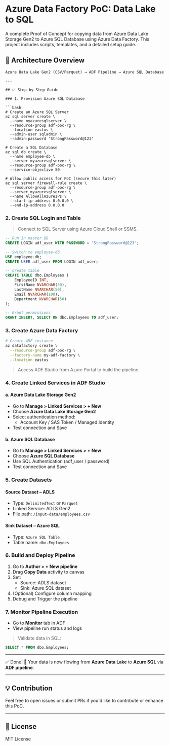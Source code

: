 # Azure Data Factory PoC: Data Lake to SQL

A complete Proof of Concept for copying data from Azure Data Lake Storage Gen2 to Azure SQL Database using Azure Data Factory. This project includes scripts, templates, and a detailed setup guide.

## 🧱 Architecture Overview

```plaintext
Azure Data Lake Gen2 (CSV/Parquet) → ADF Pipeline → Azure SQL Database

---

## ✅ Step-by-Step Guide

### 1. Provision Azure SQL Database

```bash
# Create an Azure SQL Server
az sql server create \
  --name myazuresqlserver \
  --resource-group adf-poc-rg \
  --location eastus \
  --admin-user sqladmin \
  --admin-password 'StrongPassword@123'

# Create a SQL Database
az sql db create \
  --name employee-db \
  --server myazuresqlserver \
  --resource-group adf-poc-rg \
  --service-objective S0

# Allow public access for PoC (secure this later)
az sql server firewall-rule create \
  --resource-group adf-poc-rg \
  --server myazuresqlserver \
  --name AllowAllAzureIPs \
  --start-ip-address 0.0.0.0 \
  --end-ip-address 0.0.0.0
```

### 2. Create SQL Login and Table

> Connect to SQL Server using Azure Cloud Shell or SSMS.

```sql
-- Run in master DB
CREATE LOGIN adf_user WITH PASSWORD = 'StrongPassword@123';

-- Switch to employee-db
USE employee-db;
CREATE USER adf_user FROM LOGIN adf_user;

-- Create table
CREATE TABLE dbo.Employees (
    EmployeeID INT,
    FirstName NVARCHAR(50),
    LastName NVARCHAR(50),
    Email NVARCHAR(100),
    Department NVARCHAR(50)
);

-- Grant permissions
GRANT INSERT, SELECT ON dbo.Employees TO adf_user;
```

### 3. Create Azure Data Factory

```bash
# Create ADF instance
az datafactory create \
  --resource-group adf-poc-rg \
  --factory-name my-adf-factory \
  --location eastus
```

> Access ADF Studio from Azure Portal to build the pipeline.

### 4. Create Linked Services in ADF Studio

#### a. Azure Data Lake Storage Gen2

- Go to **Manage > Linked Services > + New**
- Choose **Azure Data Lake Storage Gen2**
- Select authentication method:
  - Account Key / SAS Token / Managed Identity
- Test connection and Save

#### b. Azure SQL Database

- Go to **Manage > Linked Services > + New**
- Choose **Azure SQL Database**
- Use SQL Authentication (adf_user / password)
- Test connection and Save

### 5. Create Datasets

#### Source Dataset – ADLS
- Type: `DelimitedText` or `Parquet`
- Linked Service: ADLS Gen2
- File path: `/input-data/employees.csv`

#### Sink Dataset – Azure SQL
- Type: `Azure SQL Table`
- Table name: `dbo.Employees`

### 6. Build and Deploy Pipeline

1. Go to **Author > + New pipeline**
2. Drag **Copy Data** activity to canvas
3. Set:
   - Source: ADLS dataset
   - Sink: Azure SQL dataset
4. (Optional) Configure column mapping
5. Debug and Trigger the pipeline

### 7. Monitor Pipeline Execution

- Go to **Monitor** tab in ADF
- View pipeline run status and logs

> Validate data in SQL:

```sql
SELECT * FROM dbo.Employees;
```

---

✅ Done! 🎉 Your data is now flowing from **Azure Data Lake** to **Azure SQL** via **ADF pipeline**.

---

## 💡 Contribution
Feel free to open issues or submit PRs if you'd like to contribute or enhance this PoC.

---

## 📄 License
MIT License
